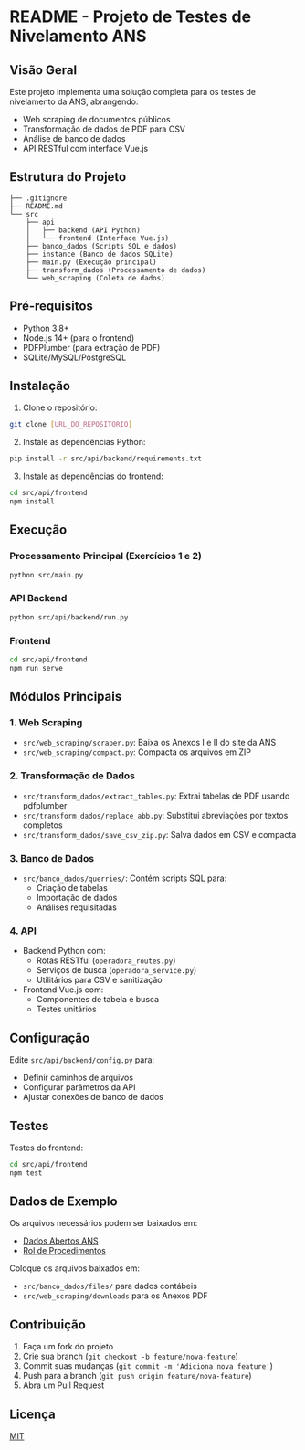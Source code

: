 # README - Projeto de Testes de Nivelamento ANS

## Visão Geral
Este projeto implementa uma solução completa para os testes de nivelamento da ANS, abrangendo:
- Web scraping de documentos públicos
- Transformação de dados de PDF para CSV
- Análise de banco de dados
- API RESTful com interface Vue.js

## Estrutura do Projeto

```
├── .gitignore
├── README.md
└── src
    ├── api
    │   ├── backend (API Python)
    │   └── frontend (Interface Vue.js)
    ├── banco_dados (Scripts SQL e dados)
    ├── instance (Banco de dados SQLite)
    ├── main.py (Execução principal)
    ├── transform_dados (Processamento de dados)
    └── web_scraping (Coleta de dados)
```

## Pré-requisitos

- Python 3.8+
- Node.js 14+ (para o frontend)
- PDFPlumber (para extração de PDF)
- SQLite/MySQL/PostgreSQL

## Instalação

1. Clone o repositório:
```bash
git clone [URL_DO_REPOSITORIO]
```

2. Instale as dependências Python:
```bash
pip install -r src/api/backend/requirements.txt
```

3. Instale as dependências do frontend:
```bash
cd src/api/frontend
npm install
```

## Execução

### Processamento Principal (Exercícios 1 e 2)
```bash
python src/main.py
```

### API Backend
```bash
python src/api/backend/run.py
```

### Frontend
```bash
cd src/api/frontend
npm run serve
```

## Módulos Principais

### 1. Web Scraping
- `src/web_scraping/scraper.py`: Baixa os Anexos I e II do site da ANS
- `src/web_scraping/compact.py`: Compacta os arquivos em ZIP

### 2. Transformação de Dados
- `src/transform_dados/extract_tables.py`: Extrai tabelas de PDF usando pdfplumber
- `src/transform_dados/replace_abb.py`: Substitui abreviações por textos completos
- `src/transform_dados/save_csv_zip.py`: Salva dados em CSV e compacta

### 3. Banco de Dados
- `src/banco_dados/querries/`: Contém scripts SQL para:
  - Criação de tabelas
  - Importação de dados
  - Análises requisitadas

### 4. API
- Backend Python com:
  - Rotas RESTful (`operadora_routes.py`)
  - Serviços de busca (`operadora_service.py`)
  - Utilitários para CSV e sanitização
- Frontend Vue.js com:
  - Componentes de tabela e busca
  - Testes unitários

## Configuração

Edite `src/api/backend/config.py` para:
- Definir caminhos de arquivos
- Configurar parâmetros da API
- Ajustar conexões de banco de dados

## Testes

Testes do frontend:
```bash
cd src/api/frontend
npm test
```

## Dados de Exemplo

Os arquivos necessários podem ser baixados em:
- [Dados Abertos ANS](https://dadosabertos.ans.gov.br)
- [Rol de Procedimentos](https://www.gov.br/ans/pt-br)

Coloque os arquivos baixados em:
- `src/banco_dados/files/` para dados contábeis
- `src/web_scraping/downloads` para os Anexos PDF

## Contribuição

1. Faça um fork do projeto
2. Crie sua branch (`git checkout -b feature/nova-feature`)
3. Commit suas mudanças (`git commit -m 'Adiciona nova feature'`)
4. Push para a branch (`git push origin feature/nova-feature`)
5. Abra um Pull Request

## Licença

[MIT](https://choosealicense.com/licenses/mit/)